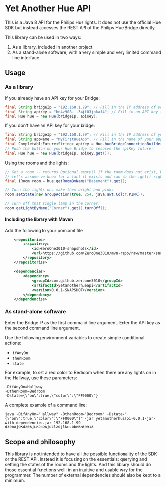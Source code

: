 Yet Another Hue API
===================

This is a Java 8 API for the Philips Hue lights. It does not use the official 
Hue SDK but instead accesses the REST API of the Philips Hue Bridge directly.

This library can be used in two ways: 
1. As a library, included in another project
2. As a stand-alone software, with a very simple and very limited command line interface

Usage
-----

### As a library 

If you already have an API key for your Bridge:

```java
final String bridgeIp = "192.168.1.99"; // Fill in the IP address of your Bridge
final String apiKey = "bn4z908...34jf03jokaf4"; // Fill in an API key to access your Bridge
final Hue hue = new Hue(bridgeIp, apiKey);
```

If you don't have an API key for your bridge:
```java
final String bridgeIp = "192.168.1.99"; // Fill in the IP address of your Bridge
final String appName = "MyFirstHueApp"; // Fill in the name of your application
final CompletableFuture<String> apiKey = Hue.hueBridgeConnectionBuilder(bridgeIp).initializeApiConnection(appName);
// Push the button on your Hue Bridge to resolve the apiKey future:
final Hue hue = new Hue(bridgeIp, apiKey.get());
```

Using the rooms and the lights:

```java
// Get a room -- returns Optional.empty() if the room does not exist, but 
// let's assume we know for a fact it exists and can do the .get() right away:
final IRoom room = hue.getRoomByName("Basement").get();

// Turn the lights on, make them bright and pink:
room.setState(new GroupAction(true, 254, java.awt.Color.PINK));

// Turn off that single lamp in the corner:
room.getLightByName("Corner").get().turnOff();
```

#### Including the library with Maven

Add the following to your pom.xml file:

```xml
    <repositories>
        <repository>
            <id>ZeroOne3010-snapshots</id>
            <url>https://github.com/ZeroOne3010/mvn-repo/raw/master/snapshots</url>
        </repository>
    </repositories>

    <dependencies>
        <dependency>
            <groupId>com.github.zeroone3010</groupId>
            <artifactId>yetanotherhueapi</artifactId>
            <version>0.0.1-SNAPSHOT</version>
        </dependency>
    </dependencies>
```

### As stand-alone software

Enter the Bridge IP as the first command line argument. 
Enter the API key as the second command line argument.

Use the following environment variables to create simple conditional actions:
* `ifAnyOn`
* `thenRoom`
* `state`

For example, to set a red color to Bedroom when there are
any lights on in the Hallway, use these parameters:

```
-DifAnyOn=Hallway 
-DthenRoom=Bedroom 
-Dstate={\"on\":true,\"color\":\"FF0000\"}
```

A complete example of a command line:

```
java -DifAnyOn="Hallway" -DthenRoom="Bedroom" -Dstate="{\"on\":true,\"color\":\"FF0000\"}" -jar yetanotherhueapi-0.0.1-jar-with-dependencies.jar 192.168.1.99 d3908jOKd208jLKJaD8jd2l2djlkncbbMBN39918
```

Scope and philosophy
--------------------

This library is not intended to have all the possible functionality of the SDK
or the REST API. Instead it is focusing on the essentials: querying and setting
the states of the rooms and the lights. And this library should do those 
essential functions well: in an intuitive and usable way for the programmer.
The number of external dependencies should also be kept to a minimum.